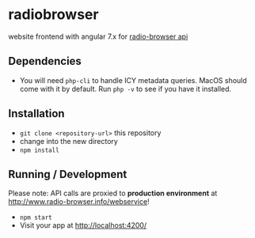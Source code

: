 # radiobrowser

website frontend with angular 7.x for [radio-browser api](https://github.com/segler-alex/radiobrowser-api)

## Dependencies

- You will need `php-cli` to handle ICY metadata queries. MacOS should come with it by default. Run `php -v` to see if you have it installed. 

## Installation

- `git clone <repository-url>` this repository
- change into the new directory
- `npm install`

## Running / Development

Please note: API calls are proxied to **production environment** at <http://www.radio-browser.info/webservice>!

- `npm start`
- Visit your app at <http://localhost:4200/>


